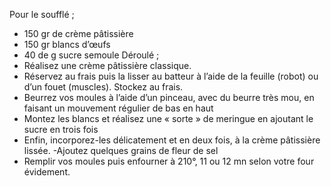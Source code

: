 Pour le soufflé ;
- 150 gr de crème pâtissière
- 150 gr blancs d’œufs
- 40 de g sucre semoule
Déroulé ;
- Réalisez une crème pâtissière classique.
- Réservez au frais puis la lisser au batteur à l’aide de la feuille (robot) ou d’un fouet (muscles). Stockez au frais.
- Beurrez vos moules à l’aide d’un pinceau, avec du beurre très mou, en faisant un mouvement régulier de bas en haut
- Montez les blancs et réalisez une « sorte » de meringue en ajoutant le sucre en trois fois
- Enfin, incorporez-les délicatement et en deux fois, à la crème pâtissière lissée.
-Ajoutez quelques grains de fleur de sel
- Remplir vos moules puis enfourner à 210°, 11 ou 12 mn selon votre four évidement.
